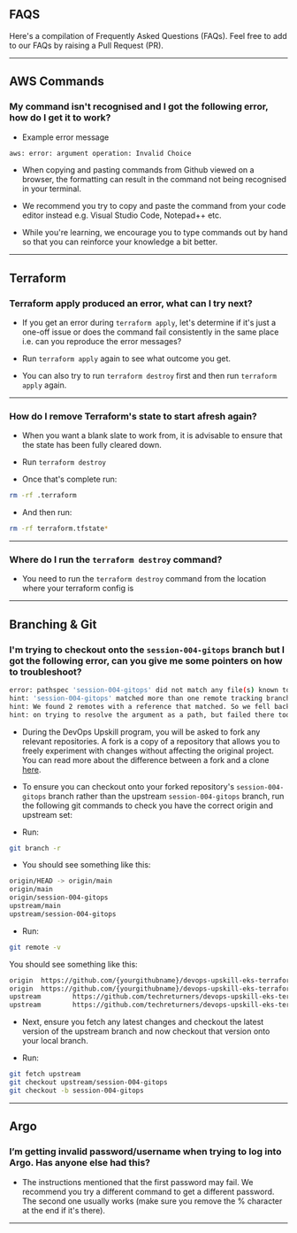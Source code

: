 ## FAQS

Here's a compilation of Frequently Asked Questions (FAQs). Feel free to add to our FAQs by raising a Pull Request (PR).

---

## AWS Commands

### My command isn't recognised and I got the following error, how do I get it to work?

- Example error message

```bash
aws: error: argument operation: Invalid Choice
```

- When copying and pasting commands from Github viewed on a browser, the formatting can result in the command not being recognised in your terminal.

- We recommend you try to copy and paste the command from your code editor instead e.g. Visual Studio Code, Notepad++ etc.

- While you're learning, we encourage you to type commands out by hand so that you can reinforce your knowledge a bit better.

---

## Terraform

### Terraform apply produced an error, what can I try next?

- If you get an error during `terraform apply`, let's determine if it's just a one-off issue or does the command fail consistently in the same place i.e. can you reproduce the error messages?

- Run `terraform apply` again to see what outcome you get.

- You can also try to run `terraform destroy` first and then run `terraform apply` again.

---

### How do I remove Terraform's state to start afresh again?

- When you want a blank slate to work from, it is advisable to ensure that the state has been fully cleared down.

- Run `terraform destroy`

- Once that's complete run:

```bash
rm -rf .terraform
```
- And then run:

```bash
rm -rf terraform.tfstate*
```

---

### Where do I run the `terraform destroy` command?

- You need to run the `terraform destroy` command from the location where your terraform config is

---

## Branching & Git

### I'm trying to checkout onto the `session-004-gitops` branch but I got the following error, can you give me some pointers on how to troubleshoot?

```bash
error: pathspec 'session-004-gitops' did not match any file(s) known to git
hint: 'session-004-gitops' matched more than one remote tracking branch.
hint: We found 2 remotes with a reference that matched. So we fell back
hint: on trying to resolve the argument as a path, but failed there too!
```

- During the DevOps Upskill program, you will be asked to fork any relevant repositories. A fork is a copy of a repository that allows you to freely experiment with changes without affecting the original project. You can read more about the difference between a fork and a clone [here](https://github.community/t/the-difference-between-forking-and-cloning-a-repository/10189).

- To ensure you can checkout onto your forked repository's `session-004-gitops` branch rather than the upstream `session-004-gitops` branch, run the following git commands to check you have the correct origin and upstream set:

- Run:

```bash
git branch -r
```

- You should see something like this:

```bash
origin/HEAD -> origin/main
origin/main
origin/session-004-gitops
upstream/main
upstream/session-004-gitops
```

- Run:

```bash
git remote -v
```

You should see something like this:

```bash
origin  https://github.com/{yourgithubname}/devops-upskill-eks-terraform.git (fetch)
origin  https://github.com/{yourgithubname}/devops-upskill-eks-terraform.git (push)
upstream        https://github.com/techreturners/devops-upskill-eks-terraform.git (fetch)
upstream        https://github.com/techreturners/devops-upskill-eks-terraform.git (push)
```

- Next, ensure you fetch any latest changes and checkout the latest version of the upstream branch and now checkout that version onto your local branch.

- Run:

```bash
git fetch upstream
git checkout upstream/session-004-gitops
git checkout -b session-004-gitops
```

---

## Argo

### I’m getting invalid password/username when trying to log into Argo. Has anyone else had this?

- The instructions mentioned that the first password may fail. We recommend you try a different command to get a different password. The second one usually works (make sure you remove the % character at the end if it's there).

---